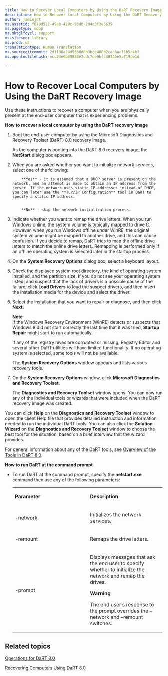 ```yaml
---
title: How to Recover Local Computers by Using the DaRT Recovery Image
description: How to Recover Local Computers by Using the DaRT Recovery Image
author: jamiejdt
ms.assetid: f679d522-49ab-429c-93d0-294c3f3e5639
ms.pagetype: mdop
ms.mktglfcycl: support
ms.sitesec: library
ms.prod: w8
translationtype: Human Translation
ms.sourcegitcommit: 2d1f98a24d9330d6b3bce488b2cac6ac11b5e4bf
ms.openlocfilehash: ecc24e0b39853e2cdc7de9bfc4034be5c719be1d

---
```



# How to Recover Local Computers by Using the DaRT Recovery Image


Use these instructions to recover a computer when you are physically present at the end-user computer that is experiencing problems.

**How to recover a local computer by using the DaRT recovery image**

1.  Boot the end-user computer by using the Microsoft Diagnostics and Recovery Toolset (DaRT) 8.0 recovery image.

    As the computer is booting into the DaRT 8.0 recovery image, the **NetStart** dialog box appears.

2.  When you are asked whether you want to initialize network services, select one of the following:

    
            **Yes** - it is assumed that a DHCP server is present on the network, and an attempt is made to obtain an IP address from the server. If the network uses static IP addresses instead of DHCP, you can later use the **TCP/IP Configuration** tool in DaRT to specify a static IP address.

    
            **No** - skip the network initialization process.

3.  Indicate whether you want to remap the drive letters. When you run Windows online, the system volume is typically mapped to drive C. However, when you run Windows offline under WinRE, the original system volume might be mapped to another drive, and this can cause confusion. If you decide to remap, DaRT tries to map the offline drive letters to match the online drive letters. Remapping is performed only if an offline operating system is selected later in the startup process.

4.  On the **System Recovery Options** dialog box, select a keyboard layout.

5.  Check the displayed system root directory, the kind of operating system installed, and the partition size. If you do not see your operating system listed, and suspect that the lack of drivers is a possible cause of the failure, click **Load Drivers** to load the suspect drivers, and then insert the installation media for the device and select the driver.

6.  Select the installation that you want to repair or diagnose, and then click **Next**.

    **Note**  
    If the Windows Recovery Environment (WinRE) detects or suspects that Windows 8 did not start correctly the last time that it was tried, **Startup Repair** might start to run automatically.

     

    If any of the registry hives are corrupted or missing, Registry Editor and several other DaRT utilities will have limited functionality. If no operating system is selected, some tools will not be available.

    The **System Recovery Options** window appears and lists various recovery tools.

7.  On the **System Recovery Options** window, click **Microsoft Diagnostics and Recovery Toolset**.

    The **Diagnostics and Recovery Toolset** window opens. You can now run any of the individual tools or wizards that were included when the DaRT recovery image was created.

You can click **Help** on the **Diagnostics and Recovery Toolset** window to open the client Help file that provides detailed instruction and information needed to run the individual DaRT tools. You can also click the **Solution Wizard** on the **Diagnostics and Recovery Toolset** window to choose the best tool for the situation, based on a brief interview that the wizard provides.

For general information about any of the DaRT tools, see [Overview of the Tools in DaRT 8.0](overview-of-the-tools-in-dart-80-dart-8.md).

**How to run DaRT at the command prompt**

-   To run DaRT at the command prompt, specify the **netstart.exe** command then use any of the following parameters:

    <table>
    <colgroup>
    <col width="50%" />
    <col width="50%" />
    </colgroup>
    <tbody>
    <tr class="odd">
    <td align="left"><p><strong>Parameter</strong></p></td>
    <td align="left"><p><strong>Description</strong></p></td>
    </tr>
    <tr class="even">
    <td align="left"><p>-network</p></td>
    <td align="left"><p>Initializes the network services.</p></td>
    </tr>
    <tr class="odd">
    <td align="left"><p>-remount</p></td>
    <td align="left"><p>Remaps the drive letters.</p></td>
    </tr>
    <tr class="even">
    <td align="left"><p>-prompt</p></td>
    <td align="left"><p>Displays messages that ask the end user to specify whether to initialize the network and remap the drives.</p>
    <div class="alert">
    <strong>Warning</strong>  
    <p>The end user’s response to the prompt overrides the –network and –remount switches.</p>
    </div>
    <div>
     
    </div></td>
    </tr>
    </tbody>
    </table>

     

## Related topics


[Operations for DaRT 8.0](operations-for-dart-80-dart-8.md)

[Recovering Computers Using DaRT 8.0](recovering-computers-using-dart-80-dart-8.md)

 

 








<!--HONumber=Jun16_HO4-->


